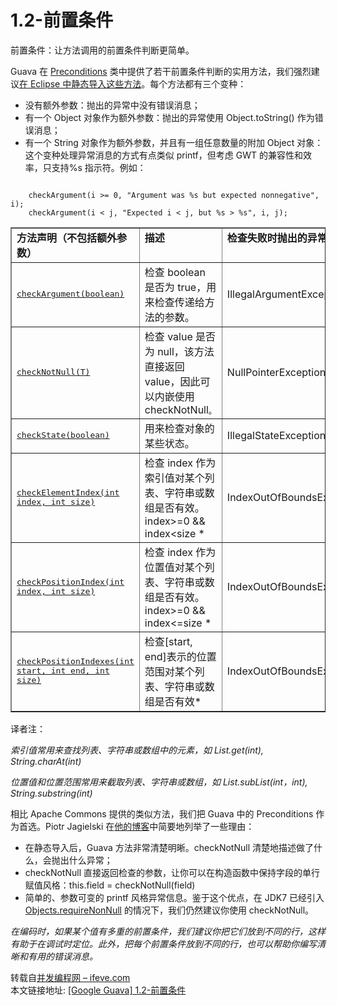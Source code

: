 # 1.2-前置条件

前置条件：让方法调用的前置条件判断更简单。

Guava 在 [Preconditions](http://docs.guava-libraries.googlecode.com/git-history/release/javadoc/com/google/common/base/Preconditions.html) 类中提供了若干前置条件判断的实用方法，我们强烈建议[在 Eclipse 中静态导入这些方法](http://ifeve.com/eclipse-static-import/)。每个方法都有三个变种：

- 没有额外参数：抛出的异常中没有错误消息；
- 有一个 Object 对象作为额外参数：抛出的异常使用 Object.toString() 作为错误消息；
- 有一个 String 对象作为额外参数，并且有一组任意数量的附加 Object 对象：这个变种处理异常消息的方式有点类似 printf，但考虑 GWT 的兼容性和效率，只支持%s 指示符。例如：

```

    checkArgument(i >= 0, "Argument was %s but expected nonnegative", i);
    checkArgument(i < j, "Expected i < j, but %s > %s", i, j);

```

<table border="1" width="631" cellspacing="0" cellpadding="0">
<tbody>
<tr>
<td width="199"><b>方法声明（不包括额外参数）</b><b></b></td>
<td valign="top" width="222"><b>描述</b><b></b></td>
<td valign="top" width="210"><b>检查失败时抛出的异常</b><b></b></td>
</tr>
<tr>
<td width="199"><a href="http://docs.guava-libraries.googlecode.com/git-history/release/javadoc/com/google/common/base/Preconditions.html#checkArgument(boolean)"><tt>checkArgument(boolean)</tt></a></td>
<td width="222">检查 boolean 是否为 true，用来检查传递给方法的参数。</td>
<td width="210">IllegalArgumentException</td>
</tr>
<tr>
<td width="199"><a href="http://docs.guava-libraries.googlecode.com/git-history/release/javadoc/com/google/common/base/Preconditions.html#checkNotNull(T)"><tt>checkNotNull(T)</tt></a></td>
<td width="222">检查 value 是否为 null，该方法直接返回 value，因此可以内嵌使用 checkNotNull<tt>。</tt></td>
<td width="210">NullPointerException</td>
</tr>
<tr>
<td width="199"><a href="http://docs.guava-libraries.googlecode.com/git-history/release/javadoc/com/google/common/base/Preconditions.html#checkState(boolean)"><tt>checkState(boolean)</tt></a></td>
<td width="222">用来检查对象的某些状态。</td>
<td width="210">IllegalStateException</td>
</tr>
<tr>
<td width="199"><a href="http://docs.guava-libraries.googlecode.com/git-history/release/javadoc/com/google/common/base/Preconditions.html#checkElementIndex(int, int)"><tt>checkElementIndex(int index, int size)</tt></a></td>
<td width="222">检查 index 作为索引值对某个列表、字符串或数组是否有效。index&gt;=0 &amp;&amp; index&lt;size *</td>
<td width="210">IndexOutOfBoundsException</td>
</tr>
<tr>
<td width="199"><a href="http://docs.guava-libraries.googlecode.com/git-history/release/javadoc/com/google/common/base/Preconditions.html#checkPositionIndex(int, int)"><tt>checkPositionIndex(int index, int size)</tt></a></td>
<td width="222">检查 index 作为位置值对某个列表、字符串或数组是否有效。index&gt;=0 &amp;&amp; index&lt;=size *</td>
<td width="210">IndexOutOfBoundsException</td>
</tr>
<tr>
<td width="199"><a href="http://docs.guava-libraries.googlecode.com/git-history/release/javadoc/com/google/common/base/Preconditions.html#checkPositionIndexes(int, int, int)"><tt>checkPositionIndexes(int start, int end, int size)</tt></a></td>
<td width="222">检查[start, end]表示的位置范围对某个列表、字符串或数组是否有效*</td>
<td width="210">IndexOutOfBoundsException</td>
</tr>
</tbody>
</table>

译者注：

*索引值常用来查找列表、字符串或数组中的元素，如 List.get(int), String.charAt(int)*

*位置值和位置范围常用来截取列表、字符串或数组，如 List.subList(int，int), String.substring(int)*

相比 Apache Commons 提供的类似方法，我们把 Guava 中的 Preconditions 作为首选。Piotr Jagielski 在[他的博客](http://piotrjagielski.com/blog/google-guava-vs-apache-commons-for-argument-validation/)中简要地列举了一些理由：

- 在静态导入后，Guava 方法非常清楚明晰。checkNotNull 清楚地描述做了什么，会抛出什么异常；
- checkNotNull 直接返回检查的参数，让你可以在构造函数中保持字段的单行赋值风格：this.field = checkNotNull(field)
- 简单的、参数可变的 printf 风格异常信息。鉴于这个优点，在 JDK7 已经引入 [Objects.requireNonNull](http://docs.oracle.com/javase/7/docs/api/java/util/Objects.html#requireNonNull(java.lang.Object,java.lang.String)) 的情况下，我们仍然建议你使用 checkNotNull。


*在编码时，如果某个值有多重的前置条件，我们建议你把它们放到不同的行，这样有助于在调试时定位。此外，把每个前置条件放到不同的行，也可以帮助你编写清晰和有用的错误消息。*

转载自[并发编程网 – ifeve.com](http://ifeve.com/)  
本文链接地址: [[Google Guava] 1.2-前置条件](http://ifeve.com/google-guava-preconditions/)
